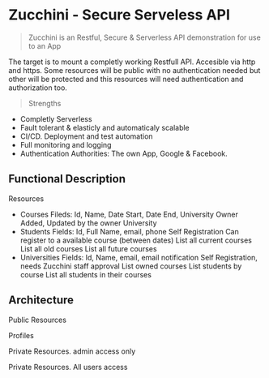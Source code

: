 # Zucchini - Secure Serveless API

> Zucchini is an Restful, Secure & Serverless API demonstration for use to an App

The target is to mount a completly working Restfull API. Accesible via http and https. Some resources will be public with no authentication needed but other will be protected and this resources will need authentication and authorization too.

> Strengths
- Completly Serverless
- Fault tolerant & elasticly and automaticaly scalable
- CI/CD. Deployment and test automation
- Full monitoring and logging
- Authentication Authorities: The own App, Google & Facebook.


## Functional Description

Resources
- Courses
  Fileds: Id, Name, Date Start, Date End, University Owner
  Added, Updated by the owner University
- Students
  Fields: Id, Full Name, email, phone
  Self Registration
  Can register to a available course (between dates)
  List all current courses
  List all old courses
  List all future courses
- Universities
  Fields: Id, Name, email, email notification
  Self Registration, needs Zucchini staff approval
  List owned courses
  List students by course
  List all students in their courses

## Architecture


Public Resources

Profiles

Private Resources. admin access only

Private Resources. All users access

